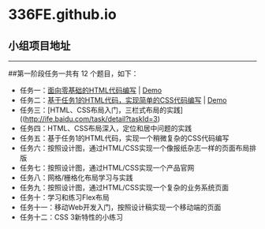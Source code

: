 # 336FE.github.io
## 小组项目地址
---------------------------------------
##第一阶段任务一共有 12 个题目，如下：

* 任务一：[面向零基础的HTML代码编写](http://ife.baidu.com/task/detail?taskId=1) | [Demo](http://336fe.github.io/BaiduTask1_1/)
* 任务二：[基于任务1的HTML代码，实现简单的CSS代码编写](http://ife.baidu.com/task/detail?taskId=2) | [Demo](http://336fe.github.io/BaiduTask1_2/)
* 任务三：[HTML、CSS布局入门，三栏式布局的实践]((http://ife.baidu.com/task/detail?taskId=3)
* 任务四：HTML、CSS布局深入，定位和居中问题的实践
* 任务五：基于任务1的HTML代码，实现一个稍微复杂的CSS代码编写
* 任务六：按照设计图，通过HTML/CSS实现一个像报纸杂志一样的页面布局排版
* 任务七：按照设计图，通过HTML/CSS实现一个产品官网
* 任务八：网格/栅格化布局学习与实践
* 任务九：按照设计图，通过HTML/CSS实现一个复杂的业务系统页面
* 任务十：学习和练习Flex布局
* 任务十一：移动Web开发入门，按照设计稿实现一个移动端的页面
* 任务十二：CSS 3新特性的小练习
